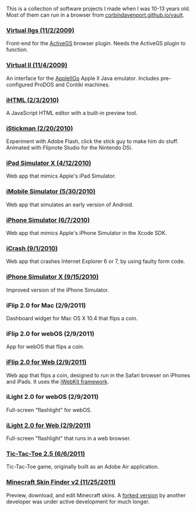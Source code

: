 This is a collection of software projects I made when I was 10-13 years old. Most of them can run in a browser from [corbindavenport.github.io/vault](http://corbindavenport.github.io/vault/).

### [Virtual IIgs (11/2/2009)](virtual-2gs/)
Front-end for the [ActiveGS](http://activegs.freetoolsassociation.com/) browser plugin. Needs the ActiveGS plugin to function.

### [Virtual II (11/4/2009)](virtual-2/)
An interface for the [AppleIIGo](http://code.google.com/p/appleiigo/) Apple II Java emulator. Includes pre-configured ProDOS and Contiki machines.

### [iHTML (2/3/2010)](ihtml-app/)
A JavaScript HTML editor with a built-in preview tool.

### [iStickman (2/20/2010)](istickman-app/)
Experiment with Adobe Flash, click the stick guy to make him do stuff. Animated with Flipnote Studio for the Nintendo DSi.

### [iPad Simulator X (4/12/2010)](ipad-simulator-x/)
Web app that mimics Apple's iPad Simulator.

### [iMobile Simulator (5/30/2010)](imobile-simulator/)
Web app that simulates an early version of Android.

### [iPhone Simulator (6/7/2010)](iphone-simulator-x/)
Web app that mimics Apple's iPhone Simulator in the Xcode SDK.

### [iCrash (9/1/2010)](icrash-app/)
Web app that crashes Internet Explorer 6 or 7, by using faulty form code.

### [iPhone Simulator X (9/15/2010)](iphone-simulator-x/)
Improved version of the iPhone Simulator.

### iFlip 2.0 for Mac (2/9/2011)
Dashboard widget for Mac OS X 10.4 that flips a coin.

### iFlip 2.0 for webOS (2/9/2011)
App for webOS that flips a coin.

### [iFlip 2.0 for Web (2/9/2011)](iflip-2-web)
Web app that flips a coin, designed to run in the Safari browser on iPhones and iPads. It uses the [iWebKit framework](https://iwebkit.net/). 

### iLight 2.0 for webOS (2/9/2011)
Full-screen "flashlight" for webOS.

### [iLight 2.0 for Web (2/9/2011)](ilight-2-web/)
Full-screen "flashlight" that runs in a web browser.

### [Tic-Tac-Toe 2.5 (6/6/2011)](tic-tac-toe/)
Tic-Tac-Toe game, originally built as an Adobe Air application.

### [Minecraft Skin Finder v2 (11/25/2011)](skin-finder-v2/)
Preview, download, and edit Minecraft skins. A [forked version](https://github.com/Atnode/Minecraft-SkinViewer) by another developer was under active development for much longer.